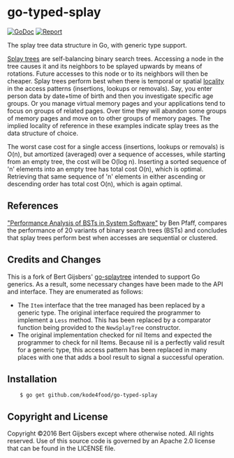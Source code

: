 # go-typed-splay

[![GoDoc](https://godoc.org/github.com/kode4food/go-typed-splay?status.svg)](https://godoc.org/github.com/kode4food/go-typed-splay)
[![Report](https://goreportcard.com/badge/github.com/kode4food/go-typed-splay)](https://goreportcard.com/report/github.com/kode4food/go-typed-splay)

The splay tree data structure in Go, with generic type support. 

[Splay trees](https://en.wikipedia.org/wiki/Splay_tree)
are self-balancing binary search trees.
Accessing a node in the tree causes it and its neighbors
to be splayed upwards by means of rotations.
Future accesses to this node or to its neighbors will then be cheaper.
Splay trees perform best when there is temporal or spatial
[locality](https://en.wikipedia.org/wiki/Locality_of_reference)
in the access patterns (insertions, lookups or removals).
Say, you enter person data by date+time of birth and then
you investigate specific age groups.  Or you manage virtual
memory pages and your applications tend to focus on groups
of related pages. Over time they will abandon some groups
of memory pages and move on to other groups of memory
pages. The implied locality of reference in these examples
indicate splay trees as the data structure of choice.

The worst case cost for a single access (insertions,
lookups or removals) is O(n), but amortized (averaged) over
a sequence of accesses, while starting from an empty tree,
the cost will be O(log n).  Inserting a sorted sequence
of 'n' elements into an empty tree has total cost O(n),
which is optimal.  Retrieving that same sequence of 'n'
elements in either ascending or descending order has total
cost O(n), which is again optimal.

## References

["Performance Analysis of BSTs in System Software"](http://benpfaff.org/papers/libavl.pdf)
by Ben Pfaff, compares the performance of 20 variants
of binary search trees (BSTs) and concludes that splay trees
perform best when accesses are sequential or clustered.

## Credits and Changes

This is a fork of Bert Gijsbers' [go-splaytree](github.com/gijsbers/go-splaytree) intended to support Go generics. As a result, some necessary changes have been made to the API and interface. They are enumerated as follows:

* The `Item` interface that the tree managed has been replaced by a generic type. The original interface required the programmer to implement a `Less` method. This has been replaced by a comparator function being provided to the `NewSplayTree` constructor. 
* The original implementation checked for nil Items and expected the programmer to check for nil Items. Because nil is a perfectly valid result for a generic type, this access pattern has been replaced in many places with one that adds a bool result to signal a successful operation. 

## Installation

        $ go get github.com/kode4food/go-typed-splay

## Copyright and License

Copyright ©2016 Bert Gijsbers except where otherwise noted. All rights reserved.
Use of this source code is governed by an Apache 2.0 license
that can be found in the LICENSE file.
